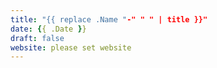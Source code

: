 ```yaml
---
title: "{{ replace .Name "-" " " | title }}"
date: {{ .Date }}
draft: false
website: please set website
---
```


